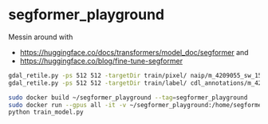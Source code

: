 # segformer_playground

Messin around with
 - https://huggingface.co/docs/transformers/model_doc/segformer and
 - https://huggingface.co/blog/fine-tune-segformer

```bash
gdal_retile.py -ps 512 512 -targetDir train/pixel/ naip/m_4209055_sw_15_1_20170819.tif
gdal_retile.py -ps 512 512 -targetDir train/label/ cdl_annotations/m_4209055_sw_15_1_20170819.tif
```

```bash
sudo docker build ~/segformer_playground --tag=segformer_playground
sudo docker run --gpus all -it -v ~/segformer_playground:/home/segformer_playground segformer_playground bash
python train_model.py
```